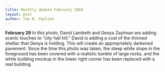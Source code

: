 ```yaml
---
title: Monthly Update February 2004 
layout: post
author: Tom N. Paulsen
---
```




 **February 29** In this photo, David Lambeth and Genya Zaytman are adding scenic touches to "city hall hill." David  is adding a coat of the thinned shellac that Genya is holding. This will create an appropriately  darkened pavement. Since the time this photo was taken, the steep white slope in the foreground has  been covered with a realistic tumble of large rocks, and the white building mockup in the lower  right corner has been replaced with a real building.  